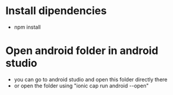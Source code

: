  # Install dipendencies
  - npm install


 # Open android folder in android studio
  - you can go to android studio and open this folder directly there 
  - or open the folder using "ionic cap run android --open" 


